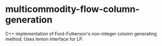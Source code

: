 # multicommodity-flow-column-generation
C++ implementation of Ford-Fulkerson's non-integer column generating method. Uses lemon interface for LP.
